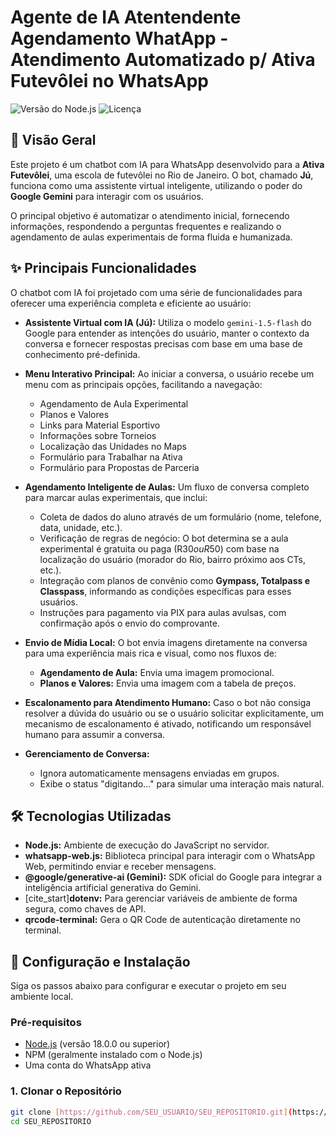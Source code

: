 # Agente de IA Atentendente Agendamento WhatApp - Atendimento Automatizado p/ Ativa Futevôlei no WhatsApp

![Versão do Node.js](https://img.shields.io/badge/node-v18.0.0%2B-brightgreen)
![Licença](https://img.shields.io/badge/license-MIT-blue)

## 📖 Visão Geral

Este projeto é um chatbot com  IA para WhatsApp desenvolvido para a **Ativa Futevôlei**, uma escola de futevôlei no Rio de Janeiro. O bot, chamado **Jú**, funciona como uma assistente virtual inteligente, utilizando o poder do **Google Gemini** para interagir com os usuários.

O principal objetivo é automatizar o atendimento inicial, fornecendo informações, respondendo a perguntas frequentes e realizando o agendamento de aulas experimentais de forma fluida e humanizada.

## ✨ Principais Funcionalidades

O chatbot com IA foi projetado com uma série de funcionalidades para oferecer uma experiência completa e eficiente ao usuário:

* **Assistente Virtual com IA (Jú):** Utiliza o modelo `gemini-1.5-flash` do Google para entender as intenções do usuário, manter o contexto da conversa e fornecer respostas precisas com base em uma base de conhecimento pré-definida.

* **Menu Interativo Principal:** Ao iniciar a conversa, o usuário recebe um menu com as principais opções, facilitando a navegação:
    * Agendamento de Aula Experimental
    * Planos e Valores
    * Links para Material Esportivo
    * Informações sobre Torneios
    * Localização das Unidades no Maps
    * Formulário para Trabalhar na Ativa
    * Formulário para Propostas de Parceria

* **Agendamento Inteligente de Aulas:** Um fluxo de conversa completo para marcar aulas experimentais, que inclui:
    * Coleta de dados do aluno através de um formulário (nome, telefone, data, unidade, etc.).
    * Verificação de regras de negócio: O bot determina se a aula experimental é gratuita ou paga (R$30 ou R$50) com base na localização do usuário (morador do Rio, bairro próximo aos CTs, etc.).
    * Integração com planos de convênio como **Gympass, Totalpass e Classpass**, informando as condições específicas para esses usuários.
    * Instruções para pagamento via PIX para aulas avulsas, com confirmação após o envio do comprovante.

* **Envio de Mídia Local:** O bot envia imagens diretamente na conversa para uma experiência mais rica e visual, como nos fluxos de:
    * **Agendamento de Aula:** Envia uma imagem promocional.
    * **Planos e Valores:** Envia uma imagem com a tabela de preços.

* **Escalonamento para Atendimento Humano:** Caso o bot não consiga resolver a dúvida do usuário ou se o usuário solicitar explicitamente, um mecanismo de escalonamento é ativado, notificando um responsável humano para assumir a conversa.

* **Gerenciamento de Conversa:**
    * Ignora automaticamente mensagens enviadas em grupos.
    * Exibe o status "digitando..." para simular uma interação mais natural.

## 🛠️ Tecnologias Utilizadas

* **Node.js:** Ambiente de execução do JavaScript no servidor.
* **whatsapp-web.js:** Biblioteca principal para interagir com o WhatsApp Web, permitindo enviar e receber mensagens.
* **@google/generative-ai (Gemini):** SDK oficial do Google para integrar a inteligência artificial generativa do Gemini.
* [cite_start]**dotenv:** Para gerenciar variáveis de ambiente de forma segura, como chaves de API. 
* **qrcode-terminal:** Gera o QR Code de autenticação diretamente no terminal.

## 🚀 Configuração e Instalação

Siga os passos abaixo para configurar e executar o projeto em seu ambiente local.

### Pré-requisitos

* [Node.js](https://nodejs.org/) (versão 18.0.0 ou superior)
* NPM (geralmente instalado com o Node.js)
* Uma conta do WhatsApp ativa

### 1. Clonar o Repositório

```bash
git clone [https://github.com/SEU_USUARIO/SEU_REPOSITORIO.git](https://github.com/SEU_USUARIO/SEU_REPOSITORIO.git)
cd SEU_REPOSITORIO
